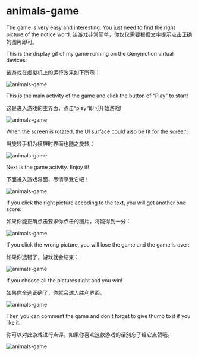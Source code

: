 # animals-game
The game is very easy and interesting. You just need to find the right picture of the notice word.
该游戏非常简单，你仅仅需要根据文字提示点击正确的图片即可。

This is the display gif of my game running on the Genymotion virtual devices:

该游戏在虚拟机上的运行效果如下所示：

![animals-game](display/gameRecord.gif)

This is the main activity of the game and click the button of “Play” to start!

这是进入游戏的主界面，点击“play”即可开始游戏!

![animals-game](display/picture1.png)

When the screen is rotated, the UI surface could also be fit for the screen:

当旋转手机为横屏时界面也随之旋转：

![animals-game](display/mainHo.png)

Next is the game activity. Enjoy it!

下面进入游戏界面，尽情享受它吧！

![animals-game](display/picture2.png)

If you click the right picture accoding to the text, you will get another one score:

如果你能正确点击要求你点击的图片，将能得到一分：

![animals-game](display/picture3.png)

If you click the wrong picture, you will lose the game and the game is over:

如果你选错了，游戏就会结束：

![animals-game](display/picture5.png)

If you choose all the pictures right and you win!

如果你全选正确了，你就会进入胜利界面。

![animals-game](display/picture4.png)

Then you can comment the game and don't forget to give thumb to it if you like it.

你可以对此游戏进行点评。如果你喜欢这款游戏的话别忘了给它点赞哦。

![animals-game](display/picture7.png)
